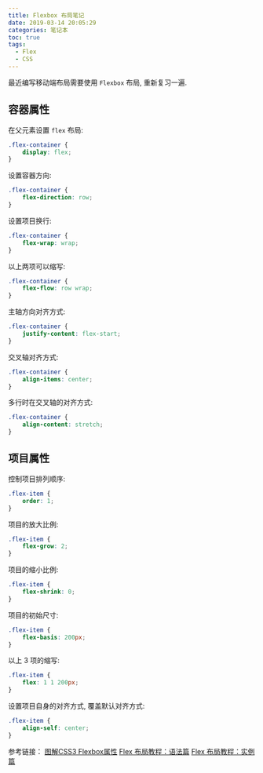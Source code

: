 ```yaml
---
title: Flexbox 布局笔记
date: 2019-03-14 20:05:29
categories: 笔记本
toc: true
tags:
  - Flex
  - CSS
---
```


最近编写移动端布局需要使用 `Flexbox` 布局, 重新复习一遍.

## 容器属性

在父元素设置 `flex` 布局:

```css
.flex-container {
    display: flex;
}
```

设置容器方向:

```css
.flex-container {
    flex-direction: row;
}
```

<!-- more -->

设置项目换行:

```css
.flex-container {
    flex-wrap: wrap;
}
```

以上两项可以缩写:

```css
.flex-container {
    flex-flow: row wrap;
}
```

主轴方向对齐方式:

```css
.flex-container {
    justify-content: flex-start;
}
```

交叉轴对齐方式:

```css
.flex-container {
    align-items: center;
}
```

多行时在交叉轴的对齐方式:

```css
.flex-container {
    align-content: stretch;
}
```

## 项目属性

控制项目排列顺序:

```css
.flex-item {
    order: 1;
}
```

项目的放大比例:

```css
.flex-item {
    flex-grow: 2;
}
```

项目的缩小比例:

```css
.flex-item {
    flex-shrink: 0;
}
```

项目的初始尺寸:

```css
.flex-item {
    flex-basis: 200px;
}
```

以上 3 项的缩写:

```css
.flex-item {
    flex: 1 1 200px;
}
```

设置项目自身的对齐方式, 覆盖默认对齐方式:

```css
.flex-item {
    align-self: center;
}
```

参考链接：
[图解CSS3 Flexbox属性](https://www.w3cplus.com/css3/a-visual-guide-to-css3-flexbox-properties.html)
[Flex 布局教程：语法篇](http://www.ruanyifeng.com/blog/2015/07/flex-grammar.html)
[Flex 布局教程：实例篇](http://www.ruanyifeng.com/blog/2015/07/flex-examples.html)
